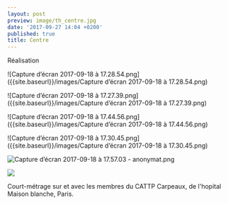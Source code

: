 ```yaml
---
layout: post
preview: image/th_centre.jpg
date: '2017-09-27 14:04 +0200'
published: true
title: Centre
---
```

Réalisation

![Capture d’écran 2017-09-18 à 17.28.54.png]({{site.baseurl}}/images/Capture d’écran 2017-09-18 à 17.28.54.png)

![Capture d’écran 2017-09-18 à 17.27.39.png]({{site.baseurl}}/images/Capture d’écran 2017-09-18 à 17.27.39.png)

![Capture d’écran 2017-09-18 à 17.44.56.png]({{site.baseurl}}/images/Capture d’écran 2017-09-18 à 17.44.56.png)

![Capture d’écran 2017-09-18 à 17.30.45.png]({{site.baseurl}}/images/Capture d’écran 2017-09-18 à 17.30.45.png)

![Capture d’écran 2017-09-18 à 17.57.03 - anonymat.png]({{site.baseurl}}/images/Capture%20d%E2%80%99e%CC%81cran%202017-09-18%20a%CC%80%2017.57.03%20-%20anonymat.png)

![]({{site.baseurl}}/images/Capture%20d%E2%80%99e%CC%81cran%202017-09-18%20a%CC%80%2018.06.52.png)







Court-métrage sur et avec les membres du CATTP Carpeaux, de l'hopital Maison blanche, Paris.

